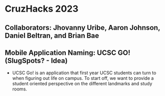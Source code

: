 # CruzHacks 2023
## Collaborators: Jhovanny Uribe, Aaron Johnson, Daniel Beltran, and Brian Bae

## Mobile Application Naming: UCSC GO! (SlugSpots? - Idea)
   * UCSC Go! is an application that first year UCSC students can turn to when 
     figuring out life on campus. To start off, we want to provide a student
     oriented perspective on the different landmarks and study rooms.






